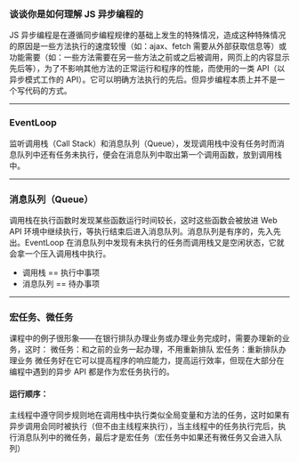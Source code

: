 ### 谈谈你是如何理解 JS 异步编程的

JS 异步编程是在遵循同步编程规律的基础上发生的特殊情况，造成这种特殊情况的原因是一些方法执行的速度较慢（如：ajax、fetch 需要从外部获取信息等）或功能需要（如：一些方法需要在另一些方法之前或之后被调用，网页上的内容显示先后等），为了不影响其他方法的正常运行和程序的性能，而使用的一类 API（以异步模式工作的 API）。它可以明确方法执行的先后。但异步编程本质上并不是一个写代码的方式。

---

### EventLoop

监听调用栈（Call Stack）和消息队列（Queue），发现调用栈中没有任务时而消息队列中还有任务未执行，便会在消息队列中取出第一个调用函数，放到调用栈中。

---

### 消息队列（Queue）

调用栈在执行函数时发现某些函数运行时间较长，这时这些函数会被放进 Web API 环境中继续执行，等执行结束后进入消息队列。消息队列是有序的，先入先出。EventLoop 在消息队列中发现有未执行的任务而调用栈又是空闲状态，它就会拿一个压入调用栈中执行。

- 调用栈 == 执行中事项
- 消息队列 == 待办事项

---

### 宏任务、微任务

课程中的例子很形象——在银行排队办理业务或办理业务完成时，需要办理新的业务，这时：
微任务：和之前的业务一起办理，不用重新排队
宏任务：重新排队办理业务
微任务好在它可以提高程序的响应能力，提高运行效率，但现在大部分在编程中遇到的异步 API 都是作为宏任务执行的。

#### 运行顺序：

主线程中遵守同步规则地在调用栈中执行类似全局变量和方法的任务，这时如果有异步调用会同时被执行（但不由主线程来执行），当主线程中的任务执行完后，执行消息队列中的微任务，最后才是宏任务（宏任务中如果还有微任务又会进入队列）
